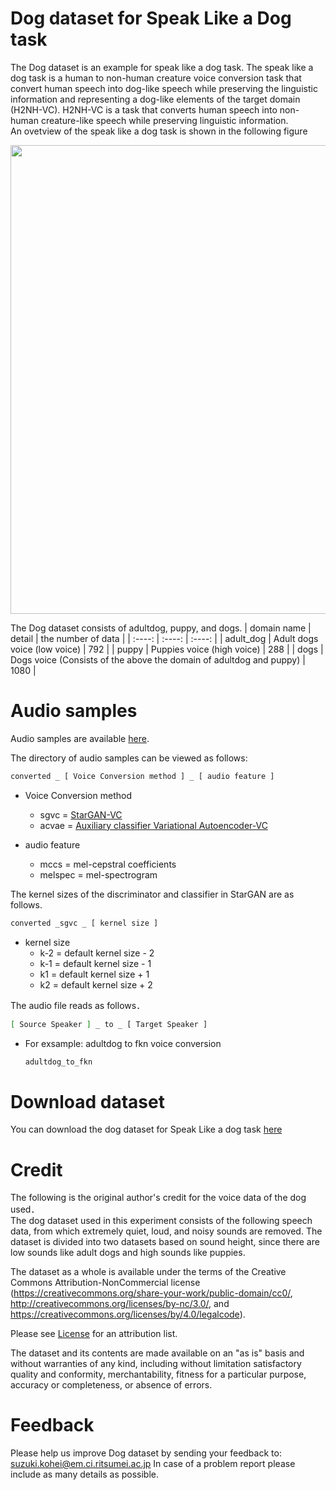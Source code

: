 # Dog dataset for Speak Like a Dog task
The Dog dataset is an example for speak like a dog task.
The speak like a dog task is a human to non-human creature voice conversion task that convert human speech into dog-like speech while preserving the linguistic information and  representing a dog-like elements of the target domain (H2NH-VC). 
H2NH-VC is a task that converts human speech into non-human creature-like speech while preserving linguistic information.  
An ovetview of the speak like a dog task is shown in the following figure

<p align="center">
  <img src="https://user-images.githubusercontent.com/86309284/160393725-94339d73-8b01-41b6-ae1c-446ce9736d7a.png" width="750px">
</p>

The Dog dataset consists of adultdog, puppy, and dogs.
| domain name | detail | the number of data |
| :----: | :----: | :----: |
| adult_dog | Adult dogs voice (low voice) | 792 |
| puppy | Puppies voice (high voice) | 288 |
| dogs | Dogs voice (Consists of the above the domain of adultdog and puppy) | 1080 |

# Audio samples
Audio samples are available [here](https://drive.google.com/drive/folders/1aQ5o0Ond50nbAvZsp_me4b97j8VtLYbz?usp=sharing).
  
The directory of audio samples can be viewed as follows:    

```bash
converted _ [ Voice Conversion method ] _ [ audio feature ]  
```
  - Voice Conversion method  
    * sgvc = [StarGAN-VC](http://www.kecl.ntt.co.jp/people/kameoka.hirokazu/Demos/stargan-vc2/index.html)  
    * acvae = [Auxiliary classifier Variational Autoencoder-VC](http://www.kecl.ntt.co.jp/people/kameoka.hirokazu/Demos/acvae-vc3/index.html)  

  - audio feature  
    * mccs = mel-cepstral coefficients
    * melspec = mel-spectrogram  

The kernel sizes of the discriminator and classifier in StarGAN are as follows.  
```bash
converted _sgvc _ [ kernel size ]  
```
  - kernel size  
    * k-2 = default kernel size - 2
    * k-1 = default kernel size - 1
    * k1 = default kernel size + 1
    * k2 = default kernel size + 2  

The audio file reads as follows．  
```bash
[ Source Speaker ] _ to _ [ Target Speaker ]
```
  - For exsample: adultdog to fkn voice conversion 
    ```bash
    adultdog_to_fkn  
    ```

# Download dataset
  You can download the dog dataset for Speak Like a dog task [here](https://drive.google.com/drive/folders/1TmG1yjc0_RLUX7U0ZJGLPVWkAwiSkSWY?usp=sharing)  

# Credit
The following is the original author's credit for the voice data of the dog used．  
The dog dataset used in this experiment consists of the following speech data, from which extremely quiet, loud, and noisy sounds are removed. The dataset is divided into two datasets based on sound height, since there are low sounds like adult dogs and high sounds like puppies.  

The dataset as a whole is available under the terms of the Creative Commons
Attribution-NonCommercial license (https://creativecommons.org/share-your-work/public-domain/cc0/, http://creativecommons.org/licenses/by-nc/3.0/, and https://creativecommons.org/licenses/by/4.0/legalcode).

Please see [License](https://github.com/suzuki256/dog-dataset/blob/main/LICENSE) for an attribution list.

The dataset and its contents are made available on an "as is" basis and without warranties of any kind, including without limitation satisfactory quality and conformity, merchantability, fitness for a particular purpose, accuracy or completeness, or absence of errors. 

# Feedback

Please help us improve Dog dataset by sending your feedback to: suzuki.kohei@em.ci.ritsumei.ac.jp
In case of a problem report please include as many details as possible.
